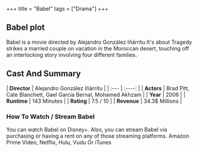 +++
title = "Babel"
tags = ["Drama"]
+++
## Babel plot
Babel is a movie directed by Alejandro González Iñárritu It's about Tragedy strikes a married couple on vacation in the Moroccan desert, touching off an interlocking story involving four different families.
## Cast And Summary
| **Director**      | Alejandro González Iñárritu |
    | :---        |    :----:   |
    |  **Actors** | Brad Pitt, Cate Blanchett, Gael García Bernal, Mohamed Akhzam |
    | **Year**   | 2006    |
    |  **Runtime** | 143 Minutes |
    |  **Rating** | 7.5 / 10 | 
    |  **Revenue** | 34.3$ Millions |
### How To Watch / Stream Babel
You can watch Babel on Disney+.
Also, you can stream Babel via purchasing or having a rent on any of those streaming platforms.
Amazon Prime Video, Netflix, Hulu, Vudu Or iTunes